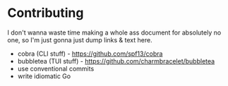 # Contributing

I don't wanna waste time making a whole ass document for absolutely no one,
so I'm just gonna just dump links & text here.

- cobra (CLI stuff) - https://github.com/spf13/cobra
- bubbletea (TUI stuff) - https://github.com/charmbracelet/bubbletea
- use conventional commits
- write idiomatic Go
